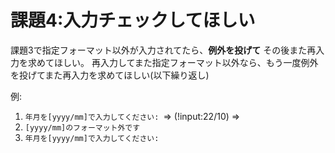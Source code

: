 
# 課題4:入力チェックしてほしい

課題3で指定フォーマット以外が入力されてたら、**例外を投げて** その後また再入力を求めてほしい。
再入力してまた指定フォーマット以外なら、もう一度例外を投げてまた再入力を求めてほしい(以下繰り返し)

例:
1. `年月を[yyyy/mm]で入力してください: `⇒ (!input:22/10) ⇒
2. `[yyyy/mm]のフォーマット外です`
3. `年月を[yyyy/mm]で入力してください:`
